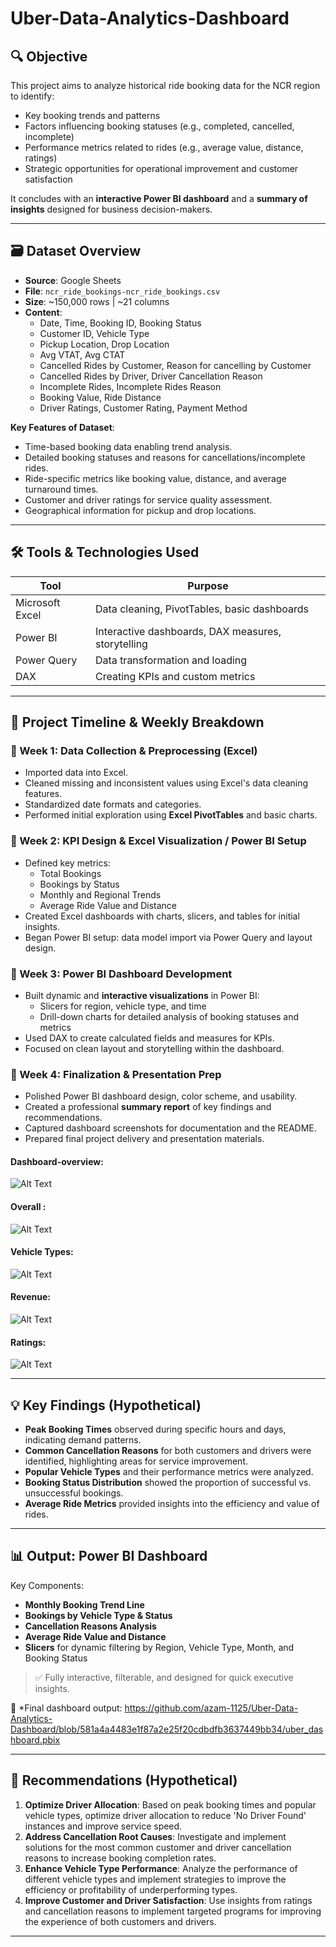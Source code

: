 # Uber-Data-Analytics-Dashboard

## 🔍 Objective
This project aims to analyze historical ride booking data for the NCR region to identify:
- Key booking trends and patterns
- Factors influencing booking statuses (e.g., completed, cancelled, incomplete)
- Performance metrics related to rides (e.g., average value, distance, ratings)
- Strategic opportunities for operational improvement and customer satisfaction

It concludes with an **interactive Power BI dashboard** and a **summary of insights** designed for business decision-makers.

---

## 🗃️ Dataset Overview
- **Source**: Google Sheets
- **File**: `ncr_ride_bookings-ncr_ride_bookings.csv`
- **Size**: ~150,000 rows | ~21 columns
- **Content**:
  - Date, Time, Booking ID, Booking Status
  - Customer ID, Vehicle Type
  - Pickup Location, Drop Location
  - Avg VTAT, Avg CTAT
  - Cancelled Rides by Customer, Reason for cancelling by Customer
  - Cancelled Rides by Driver, Driver Cancellation Reason
  - Incomplete Rides, Incomplete Rides Reason
  - Booking Value, Ride Distance
  - Driver Ratings, Customer Rating, Payment Method

**Key Features of Dataset**:
- Time-based booking data enabling trend analysis.
- Detailed booking statuses and reasons for cancellations/incomplete rides.
- Ride-specific metrics like booking value, distance, and average turnaround times.
- Customer and driver ratings for service quality assessment.
- Geographical information for pickup and drop locations.

---

## 🛠️ Tools & Technologies Used
| Tool            | Purpose                                     |
|-----------------|---------------------------------------------|
| Microsoft Excel | Data cleaning, PivotTables, basic dashboards |
| Power BI        | Interactive dashboards, DAX measures, storytelling |
| Power Query     | Data transformation and loading       |
| DAX             | Creating KPIs and custom metrics      |

---

## 📆 Project Timeline & Weekly Breakdown

### 🔹 Week 1: Data Collection & Preprocessing (Excel)
- Imported data into Excel.
- Cleaned missing and inconsistent values using Excel's data cleaning features.
- Standardized date formats and categories.
- Performed initial exploration using **Excel PivotTables** and basic charts.

### 🔹 Week 2: KPI Design & Excel Visualization / Power BI Setup
- Defined key metrics:
  - Total Bookings
  - Bookings by Status
  - Monthly and Regional Trends
  - Average Ride Value and Distance
- Created Excel dashboards with charts, slicers, and tables for initial insights.
- Began Power BI setup: data model import via Power Query and layout design.

### 🔹 Week 3: Power BI Dashboard Development
- Built dynamic and **interactive visualizations** in Power BI:
  - Slicers for region, vehicle type, and time
  - Drill-down charts for detailed analysis of booking statuses and metrics
- Used DAX to create calculated fields and measures for KPIs.
- Focused on clean layout and storytelling within the dashboard.

### 🔹 Week 4: Finalization & Presentation Prep
- Polished Power BI dashboard design, color scheme, and usability.
- Created a professional **summary report** of key findings and recommendations.
- Captured dashboard screenshots for documentation and the README.
- Prepared final project delivery and presentation materials.
#### Dashboard-overview:
![Alt Text](https://github.com/azam-1125/Uber-Data-Analytics-Dashboard/blob/c29953d0037a25597a75b823a357428a606ba369/dashboard.png)
#### Overall :
![Alt Text](https://github.com/azam-1125/Uber-Data-Analytics-Dashboard/blob/41370b0cf1fdd75c008c0cae0e7498546ddb0f78/Overall.png)
#### Vehicle Types:
![Alt Text](https://github.com/azam-1125/Uber-Data-Analytics-Dashboard/blob/9ea3a7f0518cc8733698997593798315e6c11dba/Vehical%20Type.png)
#### Revenue:
![Alt Text](https://github.com/azam-1125/Uber-Data-Analytics-Dashboard/blob/4c887addcb1a948e33cb17f46db05f030a405f22/Revenue.png)
#### Ratings:
![Alt Text](https://github.com/azam-1125/Uber-Data-Analytics-Dashboard/blob/e7d34b907ebbd84a81306433b407edf9fe90159a/Ratings.png)

---

## 💡 Key Findings (Hypothetical)
- **Peak Booking Times** observed during specific hours and days, indicating demand patterns.
- **Common Cancellation Reasons** for both customers and drivers were identified, highlighting areas for service improvement.
- **Popular Vehicle Types** and their performance metrics were analyzed.
- **Booking Status Distribution** showed the proportion of successful vs. unsuccessful bookings.
- **Average Ride Metrics** provided insights into the efficiency and value of rides.

---

## 📊 Output: Power BI Dashboard
Key Components:
- **Monthly Booking Trend Line**
- **Bookings by Vehicle Type & Status**
- **Cancellation Reasons Analysis**
- **Average Ride Value and Distance**
- **Slicers** for dynamic filtering by Region, Vehicle Type, Month, and Booking Status

> ✅ Fully interactive, filterable, and designed for quick executive insights.

📸 *Final dashboard output: https://github.com/azam-1125/Uber-Data-Analytics-Dashboard/blob/581a4a4483e1f87a2e25f20cdbdfb3637449bb34/uber_dashboard.pbix

---

## 📝 Recommendations (Hypothetical)
1.  **Optimize Driver Allocation**: Based on peak booking times and popular vehicle types, optimize driver allocation to reduce 'No Driver Found' instances and improve service speed.
2.  **Address Cancellation Root Causes**: Investigate and implement solutions for the most common customer and driver cancellation reasons to increase booking completion rates.
3.  **Enhance Vehicle Type Performance**: Analyze the performance of different vehicle types and implement strategies to improve the efficiency or profitability of underperforming types.
4.  **Improve Customer and Driver Satisfaction**: Use insights from ratings and cancellation reasons to implement targeted programs for improving the experience of both customers and drivers.

---
